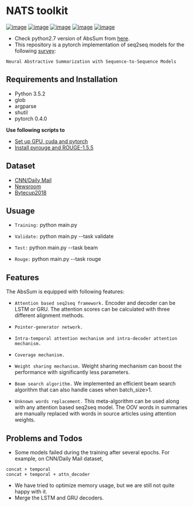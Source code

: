 # NATS toolkit

[![image](https://img.shields.io/badge/Made%20with-Python-1f425f.svg)](https://www.python.org/)
[![image](https://img.shields.io/pypi/l/ansicolortags.svg)](https://github.com/tshi04/AbsSum/blob/master/LICENSE)
[![image](https://img.shields.io/github/contributors/Naereen/StrapDown.js.svg)](https://github.com/tshi04/AbsSum/graphs/contributors)
[![image](https://img.shields.io/github/issues/Naereen/StrapDown.js.svg)](https://github.com/tshi04/AbsSum/issues)
[![image](https://img.shields.io/badge/arXiv-1805.09461-red.svg?style=flat)](https://github.com/tshi04/AbsSum)

- Check python2.7 version of AbsSum from [here](https://github.com/tshi04/textsum/tree/master/tools/codes_python2.7).
- This repository is a pytorch implementation of seq2seq models for the following [survey](https://github.com/tshi04/AbsSum):

```Neural Abstractive Summarization with Sequence-to-Sequence Models```

## Requirements and Installation

- Python 3.5.2
- glob
- argparse
- shutil
- pytorch 0.4.0

**Use following scripts to**

- [Set up GPU, cuda and pytorch](https://github.com/tshi04/AbsSum/tree/master/tools/config_server)
- [Install pyrouge and ROUGE-1.5.5](https://github.com/tshi04/textsum/tree/master/tools/rouge_package)

## Dataset

- [CNN/Daily Mail](https://github.com/abisee/pointer-generator)
- [Newsroom](https://github.com/tshi04/textsum/tree/master/tools/newsroom_process)
- [Bytecup2018](https://github.com/tshi04/AbsSum/tree/master/tools/bytecup_process)

## Usuage

- ```Training:``` python main.py 

- ```Validate:``` python main.py --task validate

- ```Test:``` python main.py --task beam

- ```Rouge:``` python main.py --task rouge


## Features

The AbsSum is equipped with following features:

- ```Attention based seq2seq framework.``` 
Encoder and decoder can be LSTM or GRU. The attention scores can be calculated with three different alignment methods.

- ```Pointer-generator network.```

- ```Intra-temporal attention mechanism and intra-decoder attention mechanism.```

- ```Coverage mechanism.```

- ```Weight sharing mechanism.```
Weight sharing mechanism can boost the performance with significantly less parameters.

- ```Beam search algorithm.```
We implemented an efficient beam search algorithm that can also handle cases when batch_size>1.

- ```Unknown words replacement.```
This meta-algorithm can be used along with any attention based seq2seq model.
The OOV words <unk> in summaries are manually replaced with words in source articles using attention weights.


## Problems and Todos

- Some models failed during the training after several epochs. For example, on CNN/Daily Mail dataset,
```
concat + temporal
concat + temporal + attn_decoder
```
- We have tried to optimize memory usage, but we are still not quite happy with it.
- Merge the LSTM and GRU decoders.







